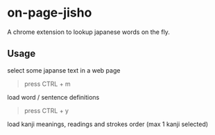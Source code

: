 # on-page-jisho

A chrome extension to lookup japanese words on the fly.

## Usage

select some japanse text in a web page

> press CTRL + m

load word / sentence definitions

> press CTRL + y

load kanji meanings, readings and strokes order (max 1 kanji selected)
